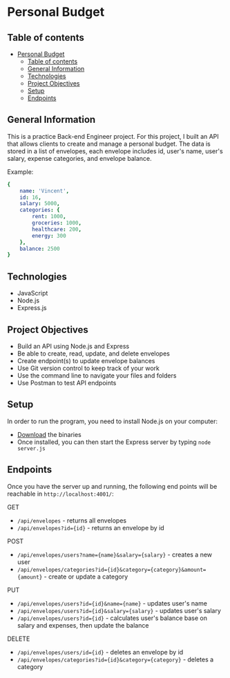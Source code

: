 # Personal Budget

## Table of contents

- [Personal Budget](#personal-budget)
  - [Table of contents](#table-of-contents)
  - [General Information](#general-information)
  - [Technologies](#technologies)
  - [Project Objectives](#project-objectives)
  - [Setup](#setup)
  - [Endpoints](#endpoints)

## General Information

This is a practice Back-end Engineer project. For this project, I built an API that allows clients to create and manage a personal budget. The data is stored in a list of envelopes, each envelope includes id, user's name, user's salary, expense categories, and envelope balance.

Example:

```yaml
{
    name: 'Vincent',
    id: 16,
    salary: 5000,
    categories: {
        rent: 1000,
        groceries: 1000,
        healthcare: 200,
        energy: 300
    },
    balance: 2500
}
```

## Technologies

- JavaScript
- Node.js
- Express.js

## Project Objectives

- Build an API using Node.js and Express
- Be able to create, read, update, and delete envelopes
- Create endpoint(s) to update envelope balances
- Use Git version control to keep track of your work
- Use the command line to navigate your files and folders
- Use Postman to test API endpoints

## Setup

In order to run the program, you need to install Node.js on your computer:

- [Download](https://nodejs.org/en/download/) the binaries
- Once installed, you can then start the Express server by typing `node server.js`

## Endpoints

Once you have the server up and running, the following end points will be reachable in `http://localhost:4001/`:

GET

- `/api/envelopes` - returns all envelopes
- `/api/envelopes?id={id}` - returns an envelope by id

POST

- `/api/envelopes/users?name={name}&salary={salary}` - creates a new user
- `/api/envelopes/categories?id={id}&category={category}&amount={amount}` - create or update a category

PUT

- `/api/envelopes/users?id={id}&name={name}` - updates user's name
- `/api/envelopes/users?id={id}&salary={salary}` - updates user's salary
- `/api/envelopes/users?id={id}` - calculates user's balance base on salary and expenses, then update the balance

DELETE

- `/api/envelopes/users/id={id}` - deletes an envelope by id
- `/api/envelopes/categories?id={id}&category={category}` - deletes a category
